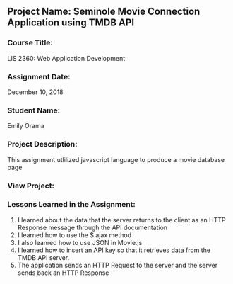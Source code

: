## Project Name:  Seminole Movie Connection Application using TMDB API

### Course Title:
LIS 2360:  Web Application Development

### Assignment Date:  
December 10, 2018

### Student Name:  
Emily Orama

### Project Description:
This assignment utlilized javascript language to produce a movie database page 

### View Project:


### Lessons Learned in the Assignment:
1. I learned about the data that the server returns to the client as an HTTP Response message through the API documentation 
2. I learned how to use the $.ajax method 
3. I also leanred how to use JSON in Movie.js
4. I learned how to insert an API key so that it retrieves data from the TMDB API server.
5. The application sends an HTTP Request to the server and the server sends back an HTTP Response